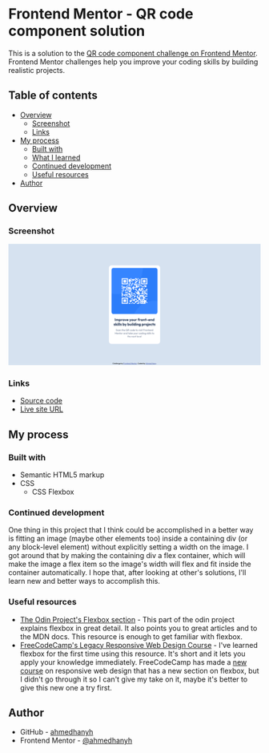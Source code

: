 # Frontend Mentor - QR code component solution

This is a solution to the [QR code component challenge on Frontend Mentor](https://www.frontendmentor.io/challenges/qr-code-component-iux_sIO_H). Frontend Mentor challenges help you improve your coding skills by building realistic projects.

## Table of contents

- [Overview](#overview)
  - [Screenshot](#screenshot)
  - [Links](#links)
- [My process](#my-process)
  - [Built with](#built-with)
  - [What I learned](#what-i-learned)
  - [Continued development](#continued-development)
  - [Useful resources](#useful-resources)
- [Author](#author)

## Overview

### Screenshot

![](./screenshot.png)

### Links

- [Source code](https://github.com/ahmedhanyh/QR-code-component)
- [Live site URL](https://ahmedhanyh.github.io/QR-code-component/)

## My process

### Built with

- Semantic HTML5 markup
- CSS
  - CSS Flexbox

### Continued development

One thing in this project that I think could be accomplished in a better way is fitting an image (maybe other elements too) inside a containing div (or any block-level element) without explicitly setting a width on the image. I got around that by making the containing div a flex container, which will make the image a flex item so the image's width will flex and fit inside the container automatically. I hope that, after looking at other's solutions, I'll learn new and better ways to accomplish this.

### Useful resources

- [The Odin Project's Flexbox section](https://www.theodinproject.com/paths/foundations/courses/foundations#flexbox) - This part of the odin project explains flexbox in great detail. It also points you to great articles and to the MDN docs. This resource is enough to get familiar with flexbox.
- [FreeCodeCamp's Legacy Responsive Web Design Course](https://www.freecodecamp.org/learn/responsive-web-design/#css-flexbox) - I've learned flexbox for the first time using this resource. It's short and it lets you apply your knowledge immediately. FreeCodeCamp has made a [new course](https://www.freecodecamp.org/learn/2022/responsive-web-design/#learn-css-flexbox-by-building-a-photo-gallery) on responsive web design that has a new section on flexbox, but I didn't go through it so I can't give my take on it, maybe it's better to give this new one a try first.

## Author

- GitHub - [ahmedhanyh](https://github.com/ahmedhanyh)
- Frontend Mentor - [@ahmedhanyh](https://www.frontendmentor.io/profile/ahmedhanyh)
